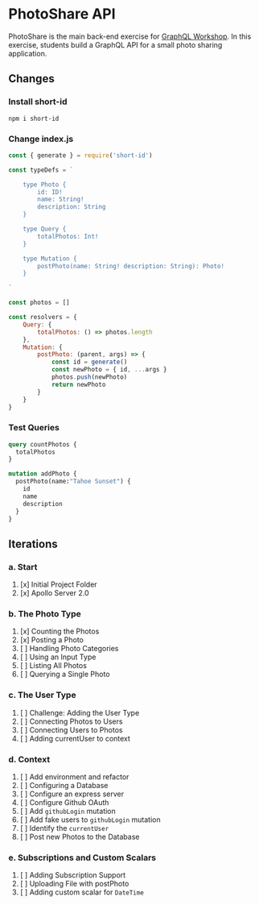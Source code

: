 PhotoShare API
===============
PhotoShare is the main back-end exercise for [GraphQL Workshop](https://www.graphqlworkshop.com). In this exercise, students build a GraphQL API for a small photo sharing application.

Changes
---------------

### Install short-id

`npm i short-id`

### Change index.js

```javascript
const { generate } = require('short-id')

const typeDefs = `

    type Photo {
        id: ID!
        name: String!
        description: String
    }

    type Query {
        totalPhotos: Int!
    }

    type Mutation {
        postPhoto(name: String! description: String): Photo!
    }

`

const photos = []

const resolvers = {
    Query: {
        totalPhotos: () => photos.length
    },
    Mutation: {
        postPhoto: (parent, args) => {
            const id = generate()
            const newPhoto = { id, ...args }
            photos.push(newPhoto)
            return newPhoto
        }
    }
}
```

### Test Queries

```graphql
query countPhotos {
  totalPhotos
}

mutation addPhoto {
  postPhoto(name:"Tahoe Sunset") {
    id
    name
    description
  }
}
```

Iterations
---------------

### a. Start

1. [x] Initial Project Folder
2. [x] Apollo Server 2.0

### b. The Photo Type

1. [x] Counting the Photos 
2. [x] Posting a Photo 
3. [ ] Handling Photo Categories 
4. [ ] Using an Input Type 
5. [ ] Listing All Photos 
6. [ ] Querying a Single Photo 

### c. The User Type

1. [ ] Challenge: Adding the User Type
2. [ ] Connecting Photos to Users
3. [ ] Connecting Users to Photos
4. [ ] Adding currentUser to context

### d. Context

1. [ ] Add environment and refactor
2. [ ] Configuring a Database
3. [ ] Configure an express server
4. [ ] Configure Github OAuth
5. [ ] Add `githubLogin` mutation
6. [ ] Add fake users to `githubLogin` mutation
7. [ ] Identify the `currentUser`
8. [ ] Post new Photos to the Database

### e. Subscriptions and Custom Scalars

1. [ ] Adding Subscription Support 
2. [ ] Uploading File with postPhoto 
3. [ ] Adding custom scalar for `DateTime`